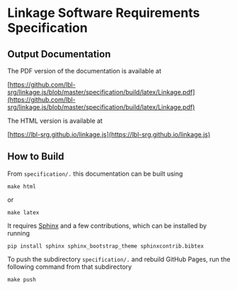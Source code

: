 # Linkage Software Requirements Specification

## Output Documentation

The PDF version of the documentation is available at

[https://github.com/lbl-srg/linkage.js/blob/master/specification/build/latex/Linkage.pdf](https://github.com/lbl-srg/linkage.js/blob/master/specification/build/latex/Linkage.pdf)

The HTML version is available at

[https://lbl-srg.github.io/linkage.js](https://lbl-srg.github.io/linkage.js)

## How to Build

From `specification/.` this documentation can be built using

```
make html
```

or

```
make latex
```

It requires [Sphinx](http://www.sphinx-doc.org) and a few contributions, which can be installed by running

```
pip install sphinx sphinx_bootstrap_theme sphinxcontrib.bibtex
```

To push the subdirectory `specification/.` and rebuild GitHub Pages, run the following command from that subdirectory

```
make push
```